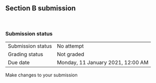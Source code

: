 <h2>Section B submission</h2> 

<h3>Submission status</h3><table>
<tbody><tr>
<td>Submission status</td>
<td>No attempt</td>
</tr>
<tr>
<td>Grading status</td>
<td>Not graded</td>
</tr>
<tr>
<td>Due date</td>
<td>Monday, 11 January 2021, 12:00 AM</td>
</tr>

</tbody>
</table>



Make changes to your submission



